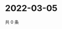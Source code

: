 # 2022-03-05

共 0 条

<!-- BEGIN WEIBO -->
<!-- 最后更新时间 Sat Mar 05 2022 02:18:20 GMT+0800 (China Standard Time) -->

<!-- END WEIBO -->
